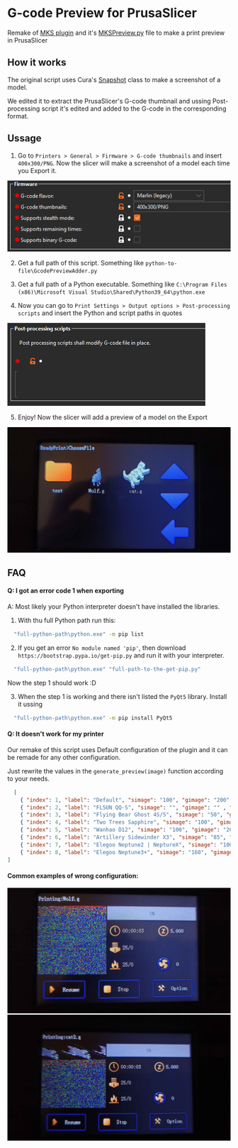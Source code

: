 
# G-code Preview for PrusaSlicer

Remake of [MKS plugin](https://github.com/PrintMakerLab/mks-wifi-plugin) and it's [MKSPreview.py](https://github.com/PrintMakerLab/mks-wifi-plugin/blob/develop/MKSPreview.py) file to make a print preview in PrusaSlicer


## How it works

The original script uses Cura's [Snapshot](https://github.com/Ultimaker/Cura/blob/main/cura/Snapshot.py) class to make a screenshot of a model.

We edited it to extract the PrusaSlicer's G-code thumbnail and ussing Post-processing script it's edited and added to the G-code in the corresponding format.

## Ussage

1. Go to `Printers > General > Firmware > G-code thumbnails` and insert `400x300/PNG`. Now the slicer will make a screenshot of a model each time you Export it.

![Thumbnail settings](/assets/thumbnail-settings.png)

2. Get a full path of this script. Something like `python-to-file\GcodePreviewAdder.py`

3. Get a full path of a Python executable. Something like `C:\Program Files (x86)\Microsoft Visual Studio\Shared\Python39_64\python.exe`

4. Now you can go to `Print Settings > Output options > Post-processing scripts` and insert the Python and script paths in quotes

![Script settings](/assets/script-settings.png)

5. Enjoy! Now the slicer will add a preview of a model on the Export

![Preview showcase](/assets/preview-showcase.png)


## FAQ

#### Q: I got an error code 1 when exporting

A: Most likely your Python interpreter doesn't have installed the libraries.

1. With thu full Python path run this: 
```bash
  "full-python-path\python.exe" -m pip list
```

2. If you get an error `No module named 'pip'`, then download `https://bootstrap.pypa.io/get-pip.py` and run it with your interpreter.
```bash
  "full-python-path\python.exe" "full-path-to-the-get-pip.py"
```

Now the step 1 should work :D

3. When the step 1 is working and there isn't listed the `PyQt5` library. Install it ussing
```bash
  "full-python-path\python.exe" -m pip install PyQt5
```

#### Q: It doesn't work for my printer

Our remake of this script uses Default configuration of the plugin and it can be remade for any other configuration.

Just rewrite the values in the `generate_preview(image)` function according to your needs.

```json
  [
    { "index": 1, "label": "Default", "simage": "100", "gimage": "200", "encoded": false },
    { "index": 2, "label": "FLSUN QQ-S", "simage": "", "gimage": "" , "encoded": false },
    { "index": 3, "label": "Flying Bear Ghost 4S/5", "simage": "50", "gimage": "200", "encoded": false },
    { "index": 4, "label": "Two Trees Sapphire", "simage": "100", "gimage": "200" , "encoded": false },
    { "index": 5, "label": "Wanhao D12", "simage": "100", "gimage": "200" , "encoded": false },
    { "index": 6, "label": "Artillery Sidewinder X3", "simage": "85", "gimage": "230", "mimage": "170", "encoded": true  },
    { "index": 7, "label": "Elegoo Neptune2 | NeptureX", "simage": "100", "gimage": "200", "encoded": true  },
    { "index": 8, "label": "Elegoo Neptune3+", "simage": "160", "gimage": "200", "encoded": true  }
]
```

#### Common examples of wrong configuration:
![gimage showcase1](/assets/gimage-showcase1.png)
![gimage showcase1](/assets/gimage-showcase2.png)